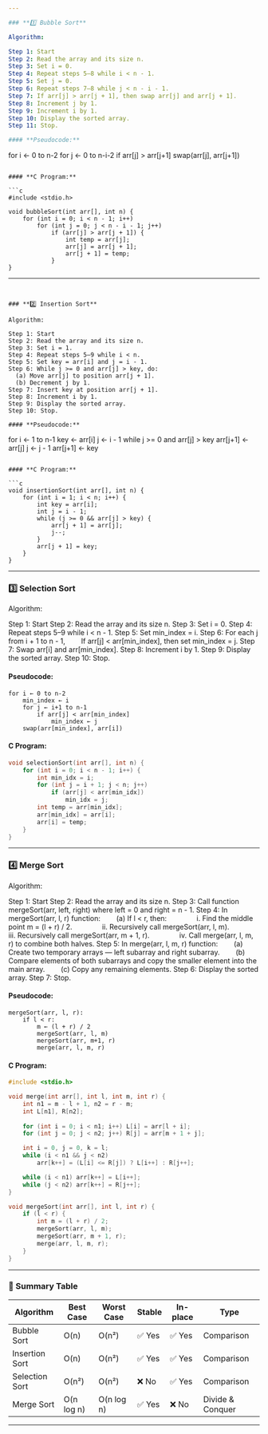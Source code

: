 ```yaml
---

### **1️⃣ Bubble Sort**

Algorithm:

Step 1: Start
Step 2: Read the array and its size n.
Step 3: Set i = 0.
Step 4: Repeat steps 5–8 while i < n - 1.
Step 5: Set j = 0.
Step 6: Repeat steps 7–8 while j < n - i - 1.
Step 7: If arr[j] > arr[j + 1], then swap arr[j] and arr[j + 1].
Step 8: Increment j by 1.
Step 9: Increment i by 1.
Step 10: Display the sorted array.
Step 11: Stop.

#### **Pseudocode:**

```
for i ← 0 to n-2
    for j ← 0 to n-i-2
        if arr[j] > arr[j+1]
            swap(arr[j], arr[j+1])
```

#### **C Program:**

```c
#include <stdio.h>

void bubbleSort(int arr[], int n) {
    for (int i = 0; i < n - 1; i++)
        for (int j = 0; j < n - i - 1; j++)
            if (arr[j] > arr[j + 1]) {
                int temp = arr[j];
                arr[j] = arr[j + 1];
                arr[j + 1] = temp;
            }
}
```

---
```


### **2️⃣ Insertion Sort**

Algorithm:

Step 1: Start
Step 2: Read the array and its size n.
Step 3: Set i = 1.
Step 4: Repeat steps 5–9 while i < n.
Step 5: Set key = arr[i] and j = i - 1.
Step 6: While j >= 0 and arr[j] > key, do:
  (a) Move arr[j] to position arr[j + 1].
  (b) Decrement j by 1.
Step 7: Insert key at position arr[j + 1].
Step 8: Increment i by 1.
Step 9: Display the sorted array.
Step 10: Stop.

#### **Pseudocode:**

```
for i ← 1 to n-1
    key ← arr[i]
    j ← i - 1
    while j >= 0 and arr[j] > key
        arr[j+1] ← arr[j]
        j ← j - 1
    arr[j+1] ← key
```

#### **C Program:**

```c
void insertionSort(int arr[], int n) {
    for (int i = 1; i < n; i++) {
        int key = arr[i];
        int j = i - 1;
        while (j >= 0 && arr[j] > key) {
            arr[j + 1] = arr[j];
            j--;
        }
        arr[j + 1] = key;
    }
}
```

---

### **3️⃣ Selection Sort**

Algorithm:

Step 1: Start
Step 2: Read the array and its size n.
Step 3: Set i = 0.
Step 4: Repeat steps 5–9 while i < n - 1.
Step 5: Set min_index = i.
Step 6: For each j from i + 1 to n - 1,
  If arr[j] < arr[min_index], then set min_index = j.
Step 7: Swap arr[i] and arr[min_index].
Step 8: Increment i by 1.
Step 9: Display the sorted array.
Step 10: Stop.

#### **Pseudocode:**

```
for i ← 0 to n-2
    min_index ← i
    for j ← i+1 to n-1
        if arr[j] < arr[min_index]
            min_index ← j
    swap(arr[min_index], arr[i])
```

#### **C Program:**

```c
void selectionSort(int arr[], int n) {
    for (int i = 0; i < n - 1; i++) {
        int min_idx = i;
        for (int j = i + 1; j < n; j++)
            if (arr[j] < arr[min_idx])
                min_idx = j;
        int temp = arr[min_idx];
        arr[min_idx] = arr[i];
        arr[i] = temp;
    }
}
```

---

### **4️⃣ Merge Sort**

Algorithm:

Step 1: Start
Step 2: Read the array and its size n.
Step 3: Call function mergeSort(arr, left, right) where left = 0 and right = n - 1.
Step 4: In mergeSort(arr, l, r) function:
  (a) If l < r, then:
    i. Find the middle point m = (l + r) / 2.
    ii. Recursively call mergeSort(arr, l, m).
    iii. Recursively call mergeSort(arr, m + 1, r).
    iv. Call merge(arr, l, m, r) to combine both halves.
Step 5: In merge(arr, l, m, r) function:
  (a) Create two temporary arrays — left subarray and right subarray.
  (b) Compare elements of both subarrays and copy the smaller element into the main array.
  (c) Copy any remaining elements.
Step 6: Display the sorted array.
Step 7: Stop.

#### **Pseudocode:**

```
mergeSort(arr, l, r):
    if l < r:
        m ← (l + r) / 2
        mergeSort(arr, l, m)
        mergeSort(arr, m+1, r)
        merge(arr, l, m, r)
```

#### **C Program:**

```c
#include <stdio.h>

void merge(int arr[], int l, int m, int r) {
    int n1 = m - l + 1, n2 = r - m;
    int L[n1], R[n2];
    
    for (int i = 0; i < n1; i++) L[i] = arr[l + i];
    for (int j = 0; j < n2; j++) R[j] = arr[m + 1 + j];

    int i = 0, j = 0, k = l;
    while (i < n1 && j < n2)
        arr[k++] = (L[i] <= R[j]) ? L[i++] : R[j++];

    while (i < n1) arr[k++] = L[i++];
    while (j < n2) arr[k++] = R[j++];
}

void mergeSort(int arr[], int l, int r) {
    if (l < r) {
        int m = (l + r) / 2;
        mergeSort(arr, l, m);
        mergeSort(arr, m + 1, r);
        merge(arr, l, m, r);
    }
}
```

---

### **🧠 Summary Table**

| Algorithm      | Best Case  | Worst Case | Stable | In-place | Type             |
| -------------- | ---------- | ---------- | ------ | -------- | ---------------- |
| Bubble Sort    | O(n)       | O(n²)      | ✅ Yes  | ✅ Yes    | Comparison       |
| Insertion Sort | O(n)       | O(n²)      | ✅ Yes  | ✅ Yes    | Comparison       |
| Selection Sort | O(n²)      | O(n²)      | ❌ No   | ✅ Yes    | Comparison       |
| Merge Sort     | O(n log n) | O(n log n) | ✅ Yes  | ❌ No     | Divide & Conquer |

---